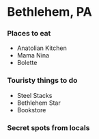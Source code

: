 # Bethlehem, PA

### Places to eat
- Anatolian Kitchen
- Mama Nina
- Bolette

### Touristy things to do
- Steel Stacks
- Bethlehem Star
- Bookstore

### Secret spots from locals
